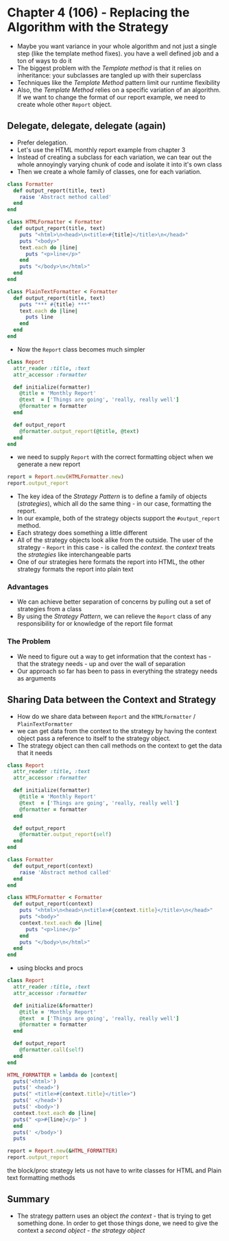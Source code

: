# Chapter 4 (106) - Replacing the Algorithm with the Strategy
* Maybe you want variance in your whole algorithm and not just a single step (like the template method fixes). you have a well defined job and a ton of ways to do it
* The biggest problem with the _Template method_ is that it relies on inheritance: your subclasses are tangled up with their superclass
* Techniques like the _Template Method_ pattern limit our runtime flexibility
* Also, the _Template Method_ relies on a specific variation of an algorithm. If we want to change the format of our report example, we need to create whole other `Report` object.

## Delegate, delegate, delegate (again)
* Prefer delegation.
* Let's use the HTML monthly report example from chapter 3
* Instead of creating a subclass for each variation, we can tear out the whole annoyingly varying chunk of code and isolate it into it's own class
* Then we create a whole family of classes, one for each variation.

```ruby
class Formatter
  def output_report(title, text)
    raise 'Abstract method called'
  end
end

class HTMLFormatter < Formatter
  def output_report(title, text)
    puts "<html>\n<head>\n<title>#{title}</title>\n</head>"
    puts "<body>"
    text.each do |line|
      puts "<p>line</p>"
    end
    puts "</body>\n</html>"
  end
end

class PlainTextFormatter < Formatter
  def output_report(title, text)
    puts "*** #{title} ***"
    text.each do |line|
      puts line
    end
  end
end
```

* Now the `Report` class becomes much simpler

```ruby
class Report
  attr_reader :title, :text
  attr_accessor :formatter

  def initialize(formatter)
    @title = 'Monthly Report'
    @text  = ['Things are going', 'really, really well']
    @formatter = formatter
  end

  def output_report
    @formatter.output_report(@title, @text)
  end
end
```

* we need to supply `Report` with the correct formatting object when we generate a new report

```ruby
report = Report.new(HTMLFormatter.new)
report.output_report
```

* The key idea of the _Strategy Pattern_ is to define a family of objects (_strategies_), which all do the same thing - in our case, formatting the report.
* In our example, both of the strategy objects support the `#output_report` method.
* Each strategy does something a little different
* All of the strategy objects look alike from the outside. The user of the strategy - `Report` in this case - is called the _context_. the _context_ treats the _strategies_ like interchangeable parts
* One of our strategies here formats the report into HTML, the other strategy formats the report into plain text

### Advantages
* We can achieve better separation of concerns by pulling out a set of strategies from a class
* By using the _Strategy Pattern_, we can relieve the `Report` class of any responsibility for or knowledge of the report file format

### The Problem
* We need to figure out a way to get information that the context has - that the strategy needs - up and over the wall of separation
* Our approach so far has been to pass in everything the strategy needs as arguments

## Sharing Data between the Context and Strategy
* How do we share data between `Report` and the `HTMLFormatter` / `PlainTextFormatter`
* we can get data from the context to the strategy by having the context object pass a reference to itself to the strategy object.
* The strategy object can then call methods on the context to get the data that it needs

```ruby
class Report
  attr_reader :title, :text
  attr_accessor :formatter

  def initialize(formatter)
    @title = 'Monthly Report'
    @text  = ['Things are going', 'really, really well']
    @formatter = formatter
  end

  def output_report
    @formatter.output_report(self)
  end
end

class Formatter
  def output_report(context)
    raise 'Abstract method called'
  end
end

class HTMLFormatter < Formatter
  def output_report(context)
    puts "<html>\n<head>\n<title>#{context.title}</title>\n</head>"
    puts "<body>"
    context.text.each do |line|
      puts "<p>line</p>"
    end
    puts "</body>\n</html>"
  end
end
```

* using blocks and procs

```ruby
class Report
  attr_reader :title, :text
  attr_accessor :formatter

  def initialize(&formatter)
    @title = 'Monthly Report'
    @text  = ['Things are going', 'really, really well']
    @formatter = formatter
  end

  def output_report
    @formatter.call(self)
  end
end

HTML_FORMATTER = lambda do |context|
  puts('<html>')
  puts(' <head>')
  puts(" <title>#{context.title}</title>")
  puts(' </head>')
  puts(' <body>')
  context.text.each do |line|
  puts(" <p>#{line}</p>" )
  end
  puts(' </body>')
  puts

report = Report.new(&HTML_FORMATTER)
report.output_report
```

the block/proc strategy lets us not have to write classes for HTML and Plain text formatting methods

## Summary
* The strategy pattern uses an object _the context_ - that is trying to get something done. In order to get those things done, we need to give the context a _second object - the strategy object_
